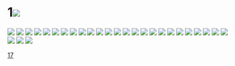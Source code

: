 # 1![](../img/16/00000001.jpg)
![](../img/16/00000002.jpg)
![](../img/16/00000003.jpg)
![](../img/16/00000004.jpg)
![](../img/16/00000005.jpg)
![](../img/16/00000006.jpg)
![](../img/16/00000007.jpg)
![](../img/16/00000008.jpg)
![](../img/16/00000009.jpg)
![](../img/16/00000010.jpg)
![](../img/16/00000011.jpg)
![](../img/16/00000012.jpg)
![](../img/16/00000013.jpg)
![](../img/16/00000014.jpg)
![](../img/16/00000015.jpg)
![](../img/16/00000016.jpg)
![](../img/16/00000017.jpg)
![](../img/16/00000018.jpg)
![](../img/16/00000019.jpg)
![](../img/16/00000020.jpg)
![](../img/16/00000021.jpg)
![](../img/16/00000022.jpg)
![](../img/16/00000023.jpg)
![](../img/16/00000024.jpg)
![](../img/16/00000025.jpg)
![](../img/16/00000026.jpg)
![](../img/16/00000027.jpg)
![](../img/16/00000028.jpg)
![](../img/16/00000029.jpg)

[17](../dir/17.md)
